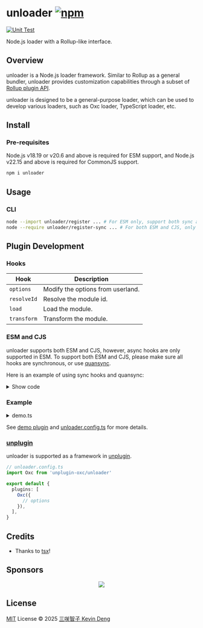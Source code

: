 # unloader [![npm](https://img.shields.io/npm/v/unloader.svg)](https://npmjs.com/package/unloader)

[![Unit Test](https://github.com/sxzz/unloader/actions/workflows/unit-test.yml/badge.svg)](https://github.com/sxzz/unloader/actions/workflows/unit-test.yml)

Node.js loader with a Rollup-like interface.

## Overview

unloader is a Node.js loader framework. Similar to Rollup as a general bundler,
unloader provides customization capabilities through a subset of
[Rollup plugin API](https://rollupjs.org/plugin-development/#plugins-overview).

unloader is designed to be a general-purpose loader, which can be used to
develop various loaders, such as Oxc loader, TypeScript loader, etc.

## Install

### Pre-requisites

Node.js v18.19 or v20.6 and above is required for ESM support, and Node.js v22.15
and above is required for CommonJS support.

```bash
npm i unloader
```

## Usage

### CLI

```bash
node --import unloader/register ... # For ESM only, support both sync and async hooks
node --require unloader/register-sync ... # For both ESM and CJS, only support sync hooks
```

## Plugin Development

### Hooks

| Hook        | Description                       |
| ----------- | --------------------------------- |
| `options`   | Modify the options from userland. |
| `resolveId` | Resolve the module id.            |
| `load`      | Load the module.                  |
| `transform` | Transform the module.             |

### ESM and CJS

unloader supports both ESM and CJS, however, async hooks are only supported in
ESM. To support both ESM and CJS, please make sure all hooks are synchronous, or
use [quansync](https://github.com/quansync-dev/quansync).

Here is an example of using sync hooks and quansync:

<details>

<summary>Show code</summary>

```ts
import { readFileSync } from 'node:fs'
import { readFile } from '@quansync/fs'
import { quansync } from 'quansync'
import type { Plugin } from 'unloader'

// sync usage
const pluginSync: Plugin<true> = {
  name: 'my-plugin',
  resolveId(source, importer, options) {
    const result = this.resolve(`${source}.js`, importer, options)
    if (result) {
      console.log(result)
      return result
    }
  },
  load(id) {
    const contents = readFileSync(id, 'utf8')
    console.log(contents)
    return contents
  },
}

// quansync usage
const pluginQuansync: Plugin = {
  name: 'my-plugin',
  resolveId: quansync(function* (source, importer, options) {
    const result = yield this.resolve(`${source}.js`, importer, options)
    if (result) {
      console.log(result)
      return result
    }
  }),
  load: quansync(function* (id) {
    const contents = yield readFile(id, 'utf8')
    console.log(contents)
    return contents
  }),
}
```

</details>

### Example

<details>

<summary>demo.ts</summary>

```ts
let context: PluginContext

export function demoPlugin(): Plugin {
  return {
    name: 'demo-plugin',
    options(config) {
      config.sourcemap = true
    },
    buildStart(_context) {
      context = _context
      context.log('hello world')
    },
    async resolveId(source, importer, options) {
      if (source.startsWith('node:')) return

      // Feature: virtual module
      if (source === 'virtual-mod') {
        return '/virtual-mod'
      }

      // Feature: try resolve with different extensions
      const result = await this.resolve(`${source}.js`, importer, options)
      if (result) return result
    },

    load(id) {
      if (id === '/virtual-mod') {
        return { code: 'export const count = 42' }
      }
    },
    transform(code, id) {
      if (typeof code === 'string') {
        // Feature: source map
        const s = new MagicString(code)
        s.prepend('// header\n')
        const map = s.generateMap({
          file: id,
          hires: 'boundary',
          includeContent: true,
        })
        return {
          code: s.toString(),
          map,
        }
      }
    },
  }
}
```

</details>

See [demo plugin](./playground/demo.ts) and [unloader.config.ts](./unloader.config.ts) for more details.

### [unplugin](https://unplugin.unjs.io/)

unloader is supported as a framework in [unplugin](https://unplugin.unjs.io/).

```ts
// unloader.config.ts
import Oxc from 'unplugin-oxc/unloader'

export default {
  plugins: [
    Oxc({
      // options
    }),
  ],
}
```

## Credits

- Thanks to [tsx](https://github.com/privatenumber/tsx)!

## Sponsors

<p align="center">
  <a href="https://cdn.jsdelivr.net/gh/sxzz/sponsors/sponsors.svg">
    <img src='https://cdn.jsdelivr.net/gh/sxzz/sponsors/sponsors.svg'/>
  </a>
</p>

## License

[MIT](./LICENSE) License © 2025 [三咲智子 Kevin Deng](https://github.com/sxzz)
